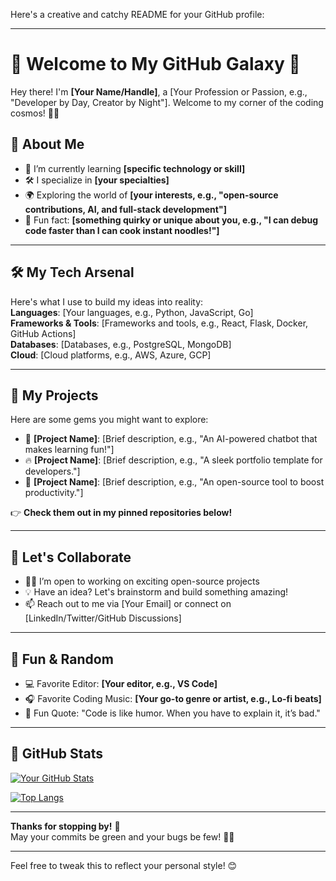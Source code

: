 Here's a creative and catchy README for your GitHub profile:

---

# 👋 Welcome to My GitHub Galaxy 🌌

Hey there! I'm **[Your Name/Handle]**, a [Your Profession or Passion, e.g., "Developer by Day, Creator by Night"]. Welcome to my corner of the coding cosmos! 🚀✨

## 🚀 About Me

- 🌱 I’m currently learning **[specific technology or skill]**  
- 🛠️ I specialize in **[your specialties]**  
- 🌍 Exploring the world of **[your interests, e.g., "open-source contributions, AI, and full-stack development"]**  
- 🧠 Fun fact: **[something quirky or unique about you, e.g., "I can debug code faster than I can cook instant noodles!"]**

---

## 🛠️ My Tech Arsenal  

Here's what I use to build my ideas into reality:  
**Languages**: [Your languages, e.g., Python, JavaScript, Go]  
**Frameworks & Tools**: [Frameworks and tools, e.g., React, Flask, Docker, GitHub Actions]  
**Databases**: [Databases, e.g., PostgreSQL, MongoDB]  
**Cloud**: [Cloud platforms, e.g., AWS, Azure, GCP]

---

## 🔭 My Projects  

Here are some gems you might want to explore:  

- 🌟 **[Project Name]**: [Brief description, e.g., "An AI-powered chatbot that makes learning fun!"]  
- 🔥 **[Project Name]**: [Brief description, e.g., "A sleek portfolio template for developers."]  
- 🚀 **[Project Name]**: [Brief description, e.g., "An open-source tool to boost productivity."]

👉 **Check them out in my pinned repositories below!**

---

## 🤝 Let's Collaborate  

- 🧑‍💻 I’m open to working on exciting open-source projects  
- 💡 Have an idea? Let's brainstorm and build something amazing!  
- 📫 Reach out to me via [Your Email] or connect on [LinkedIn/Twitter/GitHub Discussions]

---

## 🦄 Fun & Random  

- 💻 Favorite Editor: **[Your editor, e.g., VS Code]**  
- 🎧 Favorite Coding Music: **[Your go-to genre or artist, e.g., Lo-fi beats]**  
- 🌈 Fun Quote: "Code is like humor. When you have to explain it, it’s bad."  

---

## 🌟 GitHub Stats  

[![Your GitHub Stats](https://github-readme-stats.vercel.app/api?username=yourusername&show_icons=true&theme=radical)](https://github.com/yourusername)

[![Top Langs](https://github-readme-stats.vercel.app/api/top-langs/?username=yourusername&layout=compact&theme=radical)](https://github.com/yourusername)

---

**Thanks for stopping by!** 🎉  
May your commits be green and your bugs be few! 🐛✨  

---

Feel free to tweak this to reflect your personal style! 😊
